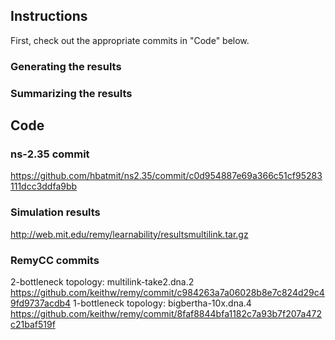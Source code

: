 ## Instructions ##
First, check out the appropriate commits in "Code" below.

### Generating the results ###

### Summarizing the results ###

## Code ##

### ns-2.35 commit ###

https://github.com/hbatmit/ns2.35/commit/c0d954887e69a366c51cf95283111dcc3ddfa9bb

### Simulation results ###

http://web.mit.edu/remy/learnability/resultsmultilink.tar.gz

### RemyCC commits ###

2-bottleneck topology: multilink-take2.dna.2 https://github.com/keithw/remy/commit/c984263a7a06028b8e7c824d29c49fd9737acdb4
1-bottleneck topology: bigbertha-10x.dna.4   https://github.com/keithw/remy/commit/8faf8844bfa1182c7a93b7f207a472c21baf519f  
